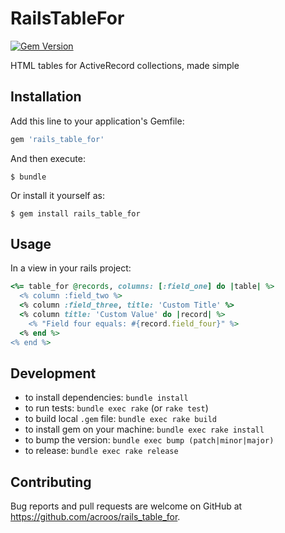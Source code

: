 # RailsTableFor

[![Gem Version][GV img]][Gem Version]

HTML tables for ActiveRecord collections, made simple

## Installation

Add this line to your application's Gemfile:

```ruby
gem 'rails_table_for'
```

And then execute:

    $ bundle

Or install it yourself as:

    $ gem install rails_table_for

## Usage

In a view in your rails project:
```ruby
<%= table_for @records, columns: [:field_one] do |table| %>
  <% column :field_two %>
  <% column :field_three, title: 'Custom Title' %>
  <% column title: 'Custom Value' do |record| %>
    <% "Field four equals: #{record.field_four}" %>
  <% end %>
<% end %>
```

## Development

- to install dependencies: `bundle install`
- to run tests: `bundle exec rake` (or `rake test`)
- to build local `.gem` file: `bundle exec rake build`
- to install gem on your machine: `bundle exec rake install`
- to bump the version: `bundle exec bump (patch|minor|major)`
- to release: `bundle exec rake release`

## Contributing

Bug reports and pull requests are welcome on GitHub at https://github.com/acroos/rails_table_for.

[Gem Version]: https://rubygems.org/gems/rails_table_for
[GV img]: https://badge.fury.io/rb/rails_table_for.png
